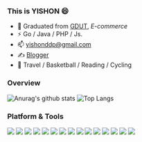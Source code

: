 ### This is YISHON 😄

- 🍻 Graduated from [GDUT](https://www.gdut.edu.cn/), _E-commerce_
- ⚡ Go / Java / PHP / Js.
- 📫 yishonddp@gmail.com
- ✍️ [Blogger](http://yishon.top)
- 🏃 Travel / Basketball / Reading / Cycling 


### Overview
![Anurag's github stats](https://github-readme-stats.vercel.app/api?username=yishonfighting&theme=vue-dark)
![Top Langs](https://github-readme-stats.vercel.app/api/top-langs/?username=yishonfighting&layout=compact&theme=vue-dark)


### Platform & Tools
![](https://visitor-badge.glitch.me/badge?page_id=yishonfighting.readme)
[![](https://img.shields.io/badge/OS-Arch%20Linux-33aadd?style=flat-square&logo=arch-linux&logoColor=ffffff)](https://www.archlinux.org/)
[![](https://img.shields.io/badge/macOS-292e33?style=flat-square&logo=apple&logoColor=ffffff)](https://www.tonymacx86.com/)
[![](https://img.shields.io/badge/-Windows-0078D6?style=flat-square&logo=windows&logoColor=ffffff)]()
[![](https://img.shields.io/badge/Google-Go-00ADD8?style=flat-square&logo=go&logoColor=ffffff)](https://github.com/golang)
[![](https://img.shields.io/badge/-C-A8B9CC?style=flat-square&logo=c&logoColor=ffffff)]()
[![](https://img.shields.io/badge/-Java-007396?style=flat-square&logo=java&logoColor=ffffff)]()
[![](https://img.shields.io/badge/-PHP-777BB4?style=flat-square&logo=php&logoColor=ffffff)]()
[![](https://img.shields.io/badge/-Redis-DC382D?style=flat-square&logo=redis&logoColor=ffffff)]()
[![](https://img.shields.io/badge/-MySQL-007396?style=flat-square&logo=mysql&logoColor=ffffff)]()
[![](https://img.shields.io/badge/-MongoDB-47A248?style=flat-square&logo=mongodb&logoColor=ffffff)]()
[![](https://img.shields.io/badge/Apache-Kafka-231F20?style=flat-square&logo=kafka&logoColor=ffffff)]()
[![](https://img.shields.io/badge/-RabbitMQ-FF6600?style=flat-square&logo=rabbitmq&logoColor=ffffff)]()
[![](https://img.shields.io/badge/Elastic-Elasticsearch-005571?style=flat-square&logo=elasticsearch&logoColor=ffffff)]()
[![](https://img.shields.io/badge/SoundCloud-Prometheus-E6522C?style=flat-square&logo=prometheus&logoColor=ffffff)]()









<!--
**yishonfighting/yishonfighting** is a ✨ _special_ ✨ repository because its `README.md` (this file) appears on your GitHub profile.

Here are some ideas to get you started:

- 🔭 I’m currently working on ...
- 🌱 I’m currently learning ...
- 👯 I’m looking to collaborate on ...
- 🤔 I’m looking for help with ...
- 💬 Ask me about ...
- 📫 How to reach me: ...
- 😄 Pronouns: ...
- ⚡ Fun fact: ...
-->

